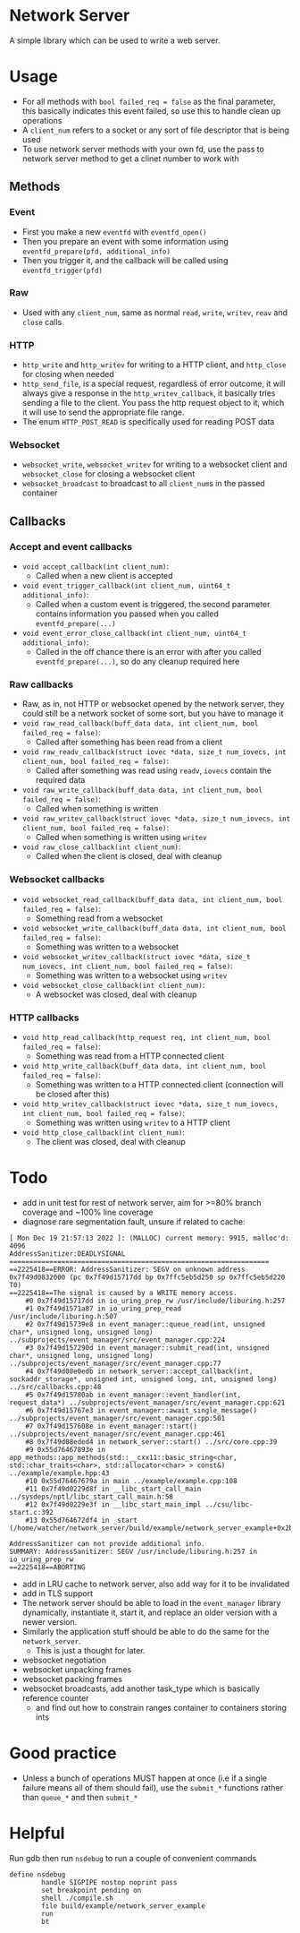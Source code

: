 # Network Server
A simple library which can be used to write a web server.

# Usage
- For all methods with `bool failed_req = false` as the final parameter, this basically indicates this event failed, so use this to handle clean up operations
- A `client_num` refers to a socket or any sort of file descriptor that is being used
- To use network server methods with your own fd, use the pass to network server method to get a clinet number to work with

## Methods
### Event
- First you make a new `eventfd` with `eventfd_open()`
- Then you prepare an event with some information using `eventfd_prepare(pfd, additional_info)`
- Then you trigger it, and the callback will be called using `eventfd_trigger(pfd)`

### Raw
- Used with any `client_num`, same as normal `read`, `write`, `writev`, `reav` and `close` calls

### HTTP
- `http_write` and `http_writev` for writing to a HTTP client, and `http_close` for closing when needed
- `http_send_file`, is a special request, regardless of error outcome, it will always give a response in the `http_writev_callback`, it basically tries sending a file to the client. You pass the http request object to it, which it will use to send the appropriate file range.
- The enum `HTTP_POST_READ` is specifically used for reading POST data

### Websocket
- `websocket_write`, `websocket_writev` for writing to a websocket client and `websocket_close` for closing a websocket client
- `websocket_broadcast` to broadcast to all `client_num`s in the passed container
## Callbacks
### Accept and event callbacks
- `void accept_callback(int client_num)`:
  - Called when a new client is accepted
- `void event_trigger_callback(int client_num, uint64_t additional_info)`:
  - Called when a custom event is triggered, the second parameter contains information you passed when you called `eventfd_prepare(...)`
- `void event_error_close_callback(int client_num, uint64_t additional_info)`:
  - Called in the off chance there is an error with after you called `eventfd_prepare(...)`, so do any cleanup required here

### Raw callbacks
- Raw, as in, not HTTP or websocket opened by the network server, they could still be a network socket of some sort, but you have to manage it
- `void raw_read_callback(buff_data data, int client_num, bool failed_req = false)`:
  - Called after something has been read from a client
- `void raw_readv_callback(struct iovec *data, size_t num_iovecs, int client_num, bool failed_req = false)`:
  - Called after something was read using `readv`, `iovecs` contain the required data
- `void raw_write_callback(buff_data data, int client_num, bool failed_req = false)`:
  - Called when something is written
- `void raw_writev_callback(struct iovec *data, size_t num_iovecs, int client_num, bool failed_req = false)`:
  - Called when something is written using `writev`
- `void raw_close_callback(int client_num)`:
  - Called when the client is closed, deal with cleanup

### Websocket callbacks
- `void websocket_read_callback(buff_data data, int client_num, bool failed_req = false)`:
  - Something read from a websocket
- `void websocket_write_callback(buff_data data, int client_num, bool failed_req = false)`:
  - Something was written to a websocket
- `void websocket_writev_callback(struct iovec *data, size_t num_iovecs, int client_num, bool failed_req = false)`:
  - Something was written to a websocket using `writev`
- `void websocket_close_callback(int client_num)`:
  - A websocket was closed, deal with cleanup

### HTTP callbacks
- `void http_read_callback(http_request req, int client_num, bool failed_req = false)`:
  - Something was read from a HTTP connected client
- `void http_write_callback(buff_data data, int client_num, bool failed_req = false)`:
  - Something was written to a HTTP connected client (connection will be closed after this)
- `void http_writev_callback(struct iovec *data, size_t num_iovecs, int client_num, bool failed_req = false)`:
  - Something was written using `writev` to a HTTP client
- `void http_close_callback(int client_num)`:
  - The client was closed, deal with cleanup

# Todo
- add in unit test for rest of network server, aim for >=80% branch coverage and ~100% line coverage
- diagnose rare segmentation fault, unsure if related to cache:
```
[ Mon Dec 19 21:57:13 2022 ]: (MALLOC) current memory: 9915, malloc'd: 4096
AddressSanitizer:DEADLYSIGNAL
=================================================================
==2225418==ERROR: AddressSanitizer: SEGV on unknown address 0x7f49d0832000 (pc 0x7f49d15717dd bp 0x7ffc5eb5d250 sp 0x7ffc5eb5d220 T0)
==2225418==The signal is caused by a WRITE memory access.
    #0 0x7f49d15717dd in io_uring_prep_rw /usr/include/liburing.h:257
    #1 0x7f49d1571a87 in io_uring_prep_read /usr/include/liburing.h:507
    #2 0x7f49d15739e8 in event_manager::queue_read(int, unsigned char*, unsigned long, unsigned long) ../subprojects/event_manager/src/event_manager.cpp:224
    #3 0x7f49d157290d in event_manager::submit_read(int, unsigned char*, unsigned long, unsigned long) ../subprojects/event_manager/src/event_manager.cpp:77
    #4 0x7f49d08e0edb in network_server::accept_callback(int, sockaddr_storage*, unsigned int, unsigned long, int, unsigned long) ../src/callbacks.cpp:48
    #5 0x7f49d15780ab in event_manager::event_handler(int, request_data*) ../subprojects/event_manager/src/event_manager.cpp:621
    #6 0x7f49d15767e3 in event_manager::await_single_message() ../subprojects/event_manager/src/event_manager.cpp:501
    #7 0x7f49d157608e in event_manager::start() ../subprojects/event_manager/src/event_manager.cpp:461
    #8 0x7f49d08eded4 in network_server::start() ../src/core.cpp:39
    #9 0x55d76467893e in app_methods::app_methods(std::__cxx11::basic_string<char, std::char_traits<char>, std::allocator<char> > const&) ../example/example.hpp:43
    #10 0x55d76467679a in main ../example/example.cpp:108
    #11 0x7f49d0229d8f in __libc_start_call_main ../sysdeps/nptl/libc_start_call_main.h:58
    #12 0x7f49d0229e3f in __libc_start_main_impl ../csu/libc-start.c:392
    #13 0x55d764672df4 in _start (/home/watcher/network_server/build/example/network_server_example+0x2bdf4)

AddressSanitizer can not provide additional info.
SUMMARY: AddressSanitizer: SEGV /usr/include/liburing.h:257 in io_uring_prep_rw
==2225418==ABORTING
```
- add in LRU cache to network server, also add way for it to be invalidated
- add in TLS support
- The network server should be able to load in the `event_manager` library dynamically, instantiate it, start it, and replace an older version with a newer version.
- Similarly the application stuff should be able to do the same for the `network_server`.
  - This is just a thought for later.
- websocket negotiation
- websocket unpacking frames
- websocket packing frames
- websocket broadcasts, add another task_type which is basically reference counter
  - and find out how to constrain ranges container to containers storing ints

# Good practice
- Unless a bunch of operations MUST happen at once (i.e if a single failure means all of them should fail), use the `submit_*` functions rather than `queue_*` and then `submit_*`

# Helpful
Run gdb then run `nsdebug` to run a couple of convenient commands
```
define nsdebug
        handle SIGPIPE nostop noprint pass
        set breakpoint pending on
        shell ./compile.sh
        file build/example/network_server_example
        run
        bt
```
